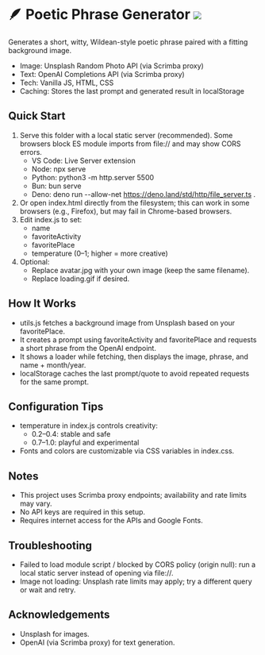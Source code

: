 # 🪶 Poetic Phrase Generator ![](./favicon.png)

Generates a short, witty, Wildean-style poetic phrase paired with a fitting background image.

- Image: Unsplash Random Photo API (via Scrimba proxy)
- Text: OpenAI Completions API (via Scrimba proxy)
- Tech: Vanilla JS, HTML, CSS
- Caching: Stores the last prompt and generated result in localStorage

## Quick Start

1. Serve this folder with a local static server (recommended). Some browsers block ES module imports from file:// and may show CORS errors.
   - VS Code: Live Server extension
   - Node: npx serve
   - Python: python3 -m http.server 5500
   - Bun: bun serve
   - Deno: deno run --allow-net https://deno.land/std/http/file_server.ts .
2. Or open index.html directly from the filesystem; this can work in some browsers (e.g., Firefox), but may fail in Chrome-based browsers.
3. Edit index.js to set:
   - name
   - favoriteActivity
   - favoritePlace
   - temperature (0–1; higher = more creative)
4. Optional:
   - Replace avatar.jpg with your own image (keep the same filename).
   - Replace loading.gif if desired.

## How It Works

- utils.js fetches a background image from Unsplash based on your favoritePlace.
- It creates a prompt using favoriteActivity and favoritePlace and requests a short phrase from the OpenAI endpoint.
- It shows a loader while fetching, then displays the image, phrase, and name + month/year.
- localStorage caches the last prompt/quote to avoid repeated requests for the same prompt.

## Configuration Tips

- temperature in index.js controls creativity:
  - 0.2–0.4: stable and safe
  - 0.7–1.0: playful and experimental
- Fonts and colors are customizable via CSS variables in index.css.

## Notes

- This project uses Scrimba proxy endpoints; availability and rate limits may vary.
- No API keys are required in this setup.
- Requires internet access for the APIs and Google Fonts.

## Troubleshooting

- Failed to load module script / blocked by CORS policy (origin null): run a local static server instead of opening via file://.
- Image not loading: Unsplash rate limits may apply; try a different query or wait and retry.

## Acknowledgements

- Unsplash for images.
- OpenAI (via Scrimba proxy) for text generation.
